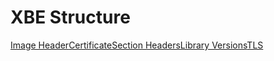 # XBE Structure

[Image Header](./ImageHeader.MD)[Certificate](./Certificate.MD)[Section Headers](./sections/README.MD)[Library Versions](./libraries/README.MD)[TLS](./TLS.MD)